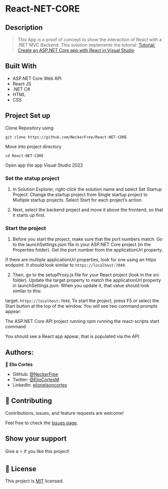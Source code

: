 # React-NET-CORE

## Description

>This App is a proof of concept to show the interaction of React with a .NET MVC Backend.
>This solution implements the tutorial: 
[Tutorial: Create an ASP.NET Core app with React in Visual Studio](https://learn.microsoft.com/en-us/visualstudio/javascript/tutorial-asp-net-core-with-react?view=vs-2022)

## Built With

- ASP.NET Core Web API
- React JS 
- .NET C#
- HTML 
- CSS

## Project Set up

Clone Repository using

`git clone https://github.com/NeckerFree/React-NET-CORE`

Move into project directory

`cd React-NET-CORE`

Open app the app Visual Studio 2022

### Set the statup project

1. In Solution Explorer, right-click the solution name and select Set Startup Project. Change the startup project from Single startup project to Multiple startup projects. Select Start for each project’s action.

2. Next, select the backend project and move it above the frontend, so that it starts up first.

### Start the project
1. Before you start the project, make sure that the port numbers match. Go to the launchSettings.json file in your ASP.NET Core project (in the Properties folder). Get the port number from the applicationUrl property.

If there are multiple applicationUrl properties, look for one using an https endpoint. It should look similar to `https://localhost:7049`.

2. Then, go to the setupProxy.js file for your React project (look in the src folder). Update the target property to match the applicationUrl property in launchSettings.json. When you update it, that value should look similar to this:

target: `https://localhost:7049`,
To start the project, press F5 or select the Start button at the top of the window. You will see two command prompts appear:

The ASP.NET Core API project running
npm running the react-scripts start command

You should see a React app appear, that is populated via the API.

## Authors:

👤 **Elio Cortés**

- GitHub: [@NeckerFree](https://github.com/NeckerFree)
- Twitter: [@ElioCortesM](https://twitter.com/ElioCortesM)
- LinkedIn: [elionelsoncortes](https://www.linkedin.com/in/elionelsoncortes/)

## 🤝 Contributing

Contributions, issues, and feature requests are welcome!

Feel free to check the [Issues page](https://github.com/NeckerFree/React-NET-CORE/issues).

## Show your support

Give a ⭐️ if you like this project!

## 📝 License

This project is [MIT](./LICENSE) licensed.
